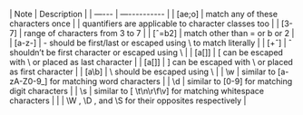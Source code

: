 | Note | Description |
| —--- | —---------- |
| [ae;o] | match any of these characters once |
| quantifiers are applicable to character classes too |
| [3-7] | range of characters from 3 to 7 |
| [ˆ=b2] | match other than = or b or 2 |
| [a-z-] | - should be first/last or escaped using \ to match literally |
| [+ˆ] | ˆ shouldn’t be first character or escaped using \ |
| [a\[\]] | [ can be escaped with \ or placed as last character |
| [a\[\]] | ] can be escaped with \ or placed as first character |
| [a\\b] | \ should be escaped using \ |
| \w | similar to [a-zA-Z0-9_] for matching word characters |
| \d | similar to [0-9] for matching digit characters |
| \s | similar to [ \t\n\r\f\v] for matching whitespace characters |
| | \W , \D , and \S for their opposites respectively |
